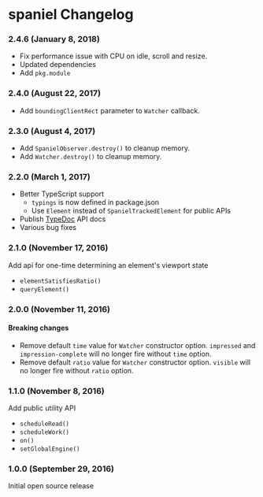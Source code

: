 
# spaniel Changelog

### 2.4.6 (January 8, 2018)

* Fix performance issue with CPU on idle, scroll and resize.
* Updated dependencies
* Add `pkg.module`

### 2.4.0 (August 22, 2017)

* Add `boundingClientRect` parameter to `Watcher` callback.

### 2.3.0 (August 4, 2017)

* Add `SpanielObserver.destroy()` to cleanup memory.
* Add `Watcher.destroy()` to cleanup memory.

### 2.2.0 (March 1, 2017)

* Better TypeScript support
  * `typings` is now defined in package.json
  * Use `Element` instead of `SpanielTrackedElement` for public APIs
* Publish [TypeDoc](http://typedoc.org/) API docs
* Various bug fixes

### 2.1.0 (November 17, 2016)

Add api for one-time determining an element's viewport state

* `elementSatisfiesRatio()`
* `queryElement()`

### 2.0.0 (November 11, 2016)

#### Breaking changes

* Remove default `time` value for `Watcher` constructor option. `impressed` and `impression-complete` will no longer fire without `time` option.
* Remove default `ratio` value for `Watcher` constructor option. `visible` will no longer fire without `ratio` option.

### 1.1.0 (November 8, 2016)

Add public utility API

* `scheduleRead()`
* `scheduleWork()`
* `on()`
* `setGlobalEngine()`

### 1.0.0 (September 29, 2016)

Initial open source release
